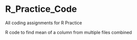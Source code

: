 # R_Practice_Code
All coding assignments for R Practice

R code to find mean of a column from multiple files combined
